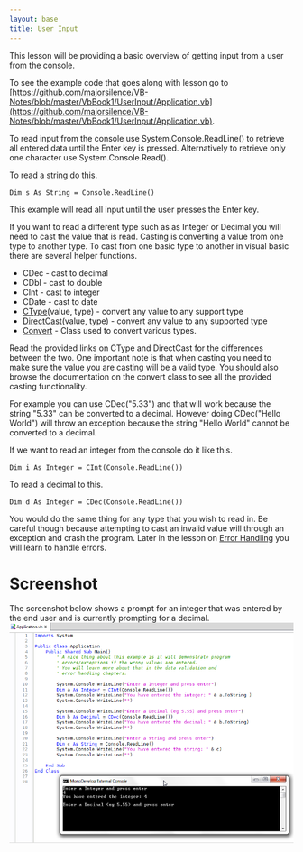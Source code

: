 ```yaml
---
layout: base
title: User Input
---
```


This lesson will be providing a basic overview of getting input from a user from the console.

To see the example code that goes along with lesson go to [https://github.com/majorsilence/VB-Notes/blob/master/VbBook1/UserInput/Application.vb](https://github.com/majorsilence/VB-Notes/blob/master/VbBook1/UserInput/Application.vb).

To read input from the console use System.Console.ReadLine() to retrieve all entered data until the Enter key is pressed.  Alternatively to retrieve only one character use System.Console.Read().

To read a string do this.
```vb.net
Dim s As String = Console.ReadLine()
```
This example will read all input until the user presses the Enter key.

If you want to read a different type such as as Integer or Decimal you will need to cast the value that is read.  Casting is converting a value from one type to another type.  To cast from one basic type to another in visual basic there are several helper functions.

* CDec - cast to decimal
* CDbl - cast to double
* CInt - cast to integer
* CDate - cast to date
* <a href="http://msdn.microsoft.com/en-us/library/4x2877xb(v=vs.100).aspx">CType</a>(value, type) - convert any value to any support type
* <a href="http://msdn.microsoft.com/en-us/library/7k6y2h6x(v=vs.100).aspx">DirectCast</a>(value, type) - convert any value to any supported type
* <a href="http://msdn.microsoft.com/en-us/library/system.convert(v=vs.90).aspx">Convert</a> - Class used to convert various types.

Read the provided links on CType and DirectCast for the differences between the two.  One important note is that when casting you need to make sure the value you are casting will be a valid type.  You should also browse the documentation on the convert  class to see all the provided casting functionality.

For example you can use CDec("5.33") and that will work because the string "5.33" can be converted to a decimal.  However doing CDec("Hello World") will throw an exception because the string "Hello World" cannot be converted to a decimal.

If we want to read an integer from the console do it like this.
```vb.net
Dim i As Integer = CInt(Console.ReadLine())
```

To read a decimal to this.
```vb.net
Dim d As Integer = CDec(Console.ReadLine())
```

You would do the same thing for any type that you wish to read in.  Be careful though because attempting to cast an invalid value will through an exception and crash the program.  Later in the lesson on [Error Handling](https://github.com/majorsilence/VB-Notes/wiki/Error-Handling) you will learn to handle errors.

# Screenshot

The screenshot below shows a prompt for an integer that was entered by the end user and is currently prompting for a decimal.
![Screenshot showing console input](images/UserInputApplication.png)